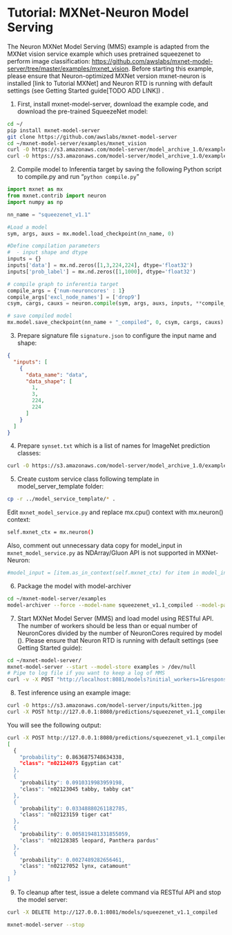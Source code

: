 # Tutorial: MXNet-Neuron Model Serving

The Neuron MXNet Model Serving (MMS) example is adapted from the MXNet vision service example which uses pretrained squeezenet to perform image classification: https://github.com/awslabs/mxnet-model-server/tree/master/examples/mxnet_vision. Before starting this example, please ensure that Neuron-optimized MXNet version mxnet-neuron is installed [link to Tutorial MXNet] and Neuron RTD is running with default settings (see Getting Started guide[TODO ADD LINK]) .


1. First, install mxnet-model-server, download the example code, and download the pre-trained SqueezeNet model:

```bash
cd ~/
pip install mxnet-model-server
git clone https://github.com/awslabs/mxnet-model-server
cd ~/mxnet-model-server/examples/mxnet_vision
curl -O https://s3.amazonaws.com/model-server/model_archive_1.0/examples/squeezenet_v1.1/squeezenet_v1.1-symbol.json
curl -O https://s3.amazonaws.com/model-server/model_archive_1.0/examples/squeezenet_v1.1/squeezenet_v1.1-0000.params
```

2. Compile model to Inferentia target by saving the following Python script to compile.py and run “`python compile.py`”

```python
import mxnet as mx
from mxnet.contrib import neuron
import numpy as np

nn_name = "squeezenet_v1.1"

#Load a model
sym, args, auxs = mx.model.load_checkpoint(nn_name, 0)

#Define compilation parameters
#  - input shape and dtype
inputs = {}
inputs['data'] = mx.nd.zeros([1,3,224,224], dtype='float32')
inputs['prob_label'] = mx.nd.zeros([1,1000], dtype='float32')

# compile graph to inferentia target
compile_args = {'num-neuroncores' : 1}
compile_args['excl_node_names'] = ['drop9']
csym, cargs, cauxs = neuron.compile(sym, args, auxs, inputs, **compile_args)

# save compiled model
mx.model.save_checkpoint(nn_name + "_compiled", 0, csym, cargs, cauxs)
```

3. Prepare signature file `signature.json` to configure the input name and shape:

```json
{
  "inputs": [
    {
      "data_name": "data",
      "data_shape": [
        1,
        3,
        224,
        224
      ]
    }
  ]
}
```

4. Prepare `synset.txt` which is a list of names for ImageNet prediction classes:

```bash
curl -O https://s3.amazonaws.com/model-server/model_archive_1.0/examples/squeezenet_v1.1/synset.txt
```

5. Create custom service class following template in model_server_template folder:

```bash
cp -r ../model_service_template/* .
```

Edit `mxnet_model_service.py` and replace mx.cpu() context with mx.neuron() context:

```bash
self.mxnet_ctx = mx.neuron()
```

Also, comment out unnecessary data copy for model_input in `mxnet_model_service.py`  as NDArray/Gluon API is not supported in MXNet-Neuron:

```bash
#model_input = [item.as_in_context(self.mxnet_ctx) for item in model_input]
```

6. Package the model with model-archiver

```bash
cd ~/mxnet-model-server/examples
model-archiver --force --model-name squeezenet_v1.1_compiled --model-path mxnet_vision --handler mxnet_vision_service:handle
```

7. Start MXNet Model Server (MMS) and load model using RESTful API. The number of workers should be less than or equal number of NeuronCores divided by the number of NeuronCores required by model (<link to API>). Please ensure that Neuron RTD is running with default settings (see Getting Started guide):

```bash
cd ~/mxnet-model-server/
mxnet-model-server --start --model-store examples > /dev/null
# Pipe to log file if you want to keep a log of MMS
curl -v -X POST "http://localhost:8081/models?initial_workers=1&response_timeout=600&synchronous=true&url=squeezenet_v1.1_compiled.mar"
```

8. Test inference using an example image:

```bash
curl -O https://s3.amazonaws.com/model-server/inputs/kitten.jpg
curl -X POST http://127.0.0.1:8080/predictions/squeezenet_v1.1_compiled -T kitten.jpg
```

You will see the following output:

```bash
curl -X POST http://127.0.0.1:8080/predictions/squeezenet_v1.1_compiled -T kitten.jpg
[
  {
    "probability": 0.8636875748634338,
    "class": "n02124075 Egyptian cat"
  },
  {
    "probability": 0.0910319983959198,
    "class": "n02123045 tabby, tabby cat"
  },
  {
    "probability": 0.03348880261182785,
    "class": "n02123159 tiger cat"
  },
  {
    "probability": 0.005819481331855059,
    "class": "n02128385 leopard, Panthera pardus"
  },
  {
    "probability": 0.0027489282656461,
    "class": "n02127052 lynx, catamount"
  }
]
```

9. To cleanup after test, issue a delete command via RESTful API and stop the model server:

```bash
curl -X DELETE http://127.0.0.1:8081/models/squeezenet_v1.1_compiled

mxnet-model-server --stop
```

